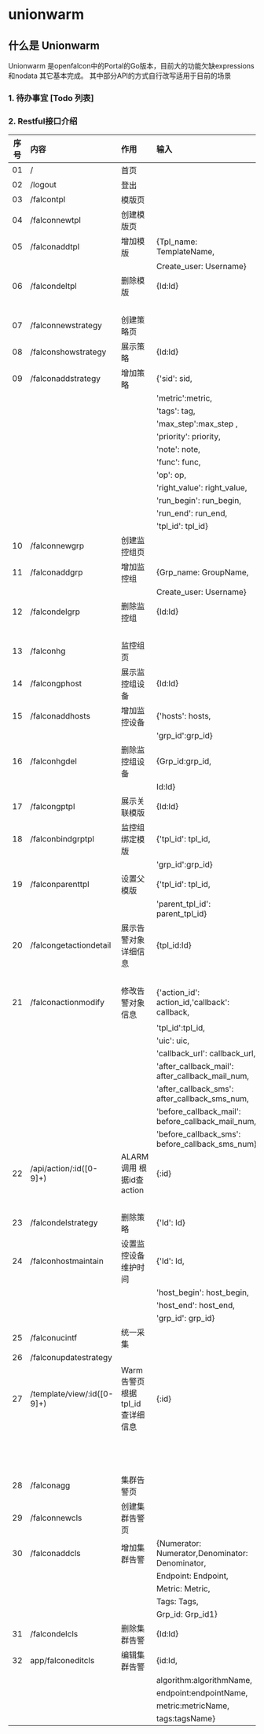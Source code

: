 # unionwarm
## 什么是 Unionwarm

Unionwarm 是openfalcon中的Portal的Go版本，目前大的功能欠缺expressions和nodata 其它基本完成。
其中部分API的方式自行改写适用于目前的场景

### 1. 待办事宜 [Todo 列表]
### 2. Restful接口介绍
|序号 | 内容                                    | 作用   |  输入  | 输出 |
|--------|:-----|:--------|:--------|:--------|
|01  | /                                             | 首页        |    | |
|02  | /logout                    | 登出        |    | |
|03  | /falcontpl                 | 模版页      |    | |
|04  | /falconnewtpl              | 创建模版页   |        | |
|05  | /falconaddtpl              | 增加模版     |{Tpl_name: TemplateName, | {"success":true,|
||||Create_user: Username}|"message":id}|
|06  | /falcondeltpl              | 删除模版     |{Id:Id} |{"success":true, |
|||||"message":id}|
|07  | /falconnewstrategy         | 创建策略页   |    | |
|08  | /falconshowstrategy        | 展示策略     | {Id:Id}  | {"data":strategyall} |
|09  | /falconaddstrategy         | 增加策略     |  {'sid': sid,  | {"success":true, |
||||'metric':metric,|"message":id}|
||||'tags': tag,||
||||'max_step':max_step ,||
||||'priority': priority,||
||||'note': note,||
||||'func': func,||
||||'op': op,||
||||'right_value': right_value,||
||||'run_begin': run_begin,||
||||'run_end': run_end,||
||||'tpl_id': tpl_id}||
|10  | /falconnewgrp              | 创建监控组页  |    | |
|11  | /falconaddgrp              | 增加监控组    | {Grp_name: GroupName,   | {"success":true,|
||||Create_user: Username}|"message":id}|
|12  | /falcondelgrp              | 删除监控组    | {Id:Id}  | {"success":true |
|||||,"message":id}|
|13  | /falconhg                  | 监控组页      |    | |
|14  | /falcongphost              | 展示监控组设备 |  {Id:Id}  | {"data":hostlists}|
|15  | /falconaddhosts            | 增加监控设备   | {'hosts': hosts, | {"success":true}|
||||'grp_id':grp_id}||
|16  | /falconhgdel               | 删除监控组设备 |  {Grp_id:grp_id,  | {"success":true, |
||||Id:Id}|"message":id}|
|17  | /falcongptpl               | 展示关联模版      | {Id:Id}   | {"data": templateslists}|
|18  | /falconbindgrptpl          | 监控组绑定模版       |{'tpl_id': tpl_id, | {"success":true,|
||||'grp_id':grp_id}|"message":id}|
|19  | /falconparenttpl           | 设置父模版       |   {'tpl_id': tpl_id, | {"success":true}|
||||'parent_tpl_id': parent_tpl_id}||
|20  | /falcongetactiondetail     | 展示告警对象详细信息    |{tpl_id:Id}    | {"success":true,|
|||||"message":actions} |
|21  | /falconactionmodify        | 修改告警对象信息  | {'action_id': action_id,'callback': callback,  | {"success":true}|
||||'tpl_id':tpl_id,||
||||'uic': uic,||
||||'callback_url': callback_url,||
||||'after_callback_mail': after_callback_mail_num,||
||||'after_callback_sms': after_callback_sms_num,||
||||'before_callback_mail': before_callback_mail_num,||
||||'before_callback_sms': before_callback_sms_num}||
|22  | /api/action/:id([0-9]+)    | ALARM调用 根据id查action       | {:id}   | {"data":action, |
|||||"msg":msg}|
|23  | /falcondelstrategy         | 删除策略     |   {'Id': Id} |{"success":true} |
|24  | /falconhostmaintain        | 设置监控设备维护时间       |   {'Id': Id, | {"data":hostlists} |
||||'host_begin': host_begin,||
||||'host_end': host_end,||
||||'grp_id': grp_id}||
|25  | /falconucintf              |   统一采集     |    | |
|26  | /falconupdatestrategy      |      |    | |
|27  | /template/view/:id([0-9]+) | Warm告警页 根据tpl_id查详细信息      | {:id}   | {'action':action,|
|||||'tpl':tpl,|
|||||'parent_tpl':parent_tpl,|
|||||'strategy':strategy}|
|28  | /falconagg                 |  集群告警页      |    | |
|29  | /falconnewcls              |  创建集群告警页     |    | |
|30  | /falconaddcls              |  增加集群告警   |  {Numerator: Numerator,Denominator: Denominator,  | {"success":true} |
||||Endpoint: Endpoint,||
||||Metric: Metric,||
||||Tags: Tags,||
||||Grp_id: Grp_id1}||
|31  | /falcondelcls              |  删除集群告警      |  {Id:Id}  | {"success":true}|
|32  | app/falconeditcls          |  编辑集群告警      |   {id:Id, | {"success":true}|
||||algorithm:algorithmName,||
||||endpoint:endpointName,||
||||metric:metricName,||
||||tags:tagsName}||



